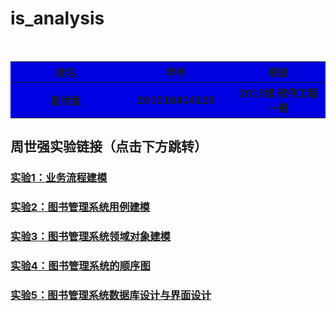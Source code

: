 # is_analysis     

 

<table>
<tr>
    <th width=35%, bgcolor=withe >姓名</th>
    <th width=35%, bgcolor=withe>学号</th>
    <th width="50%", bgcolor=withe>班级</th>
  </tr>
  <tr>
      <th width=35%, bgcolor=withe >周世强</th>
      <th width=35%, bgcolor=withe>201510414129</th>
      <th width="50%", bgcolor=withe>2015级 软件工程一班</th>
    </tr>
</table>

## 周世强实验链接（点击下方跳转）

### [实验1：业务流程建模](test1/README.md)
### [实验2：图书管理系统用例建模](test2/README.md)
### [实验3：图书管理系统领域对象建模](test3/README.md)
### [实验4：图书管理系统的顺序图](test4/README.md)
### [实验5：图书管理系统数据库设计与界面设计](test5/README.md)
